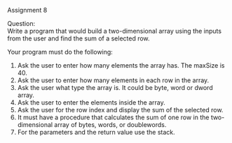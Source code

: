 Assignment 8

Question:  
Write a program that would build a two-dimensional array using the inputs from the user and find the sum of a selected row.  

Your program must do the following:  
1. Ask the user to enter how many elements the array has. The maxSize is 40.  
2. Ask the user to enter how many elements in each row in the array.  
3. Ask the user what type the array is. It could be byte, word or dword array.  
4. Ask the user to enter the elements inside the array.  
5. Ask the user for the row index and display the sum of the selected row.  
6. It must have a procedure that calculates the sum of one row in the two-dimensional array of bytes, words, or doublewords.  
7. For the parameters and the return value use the stack.
